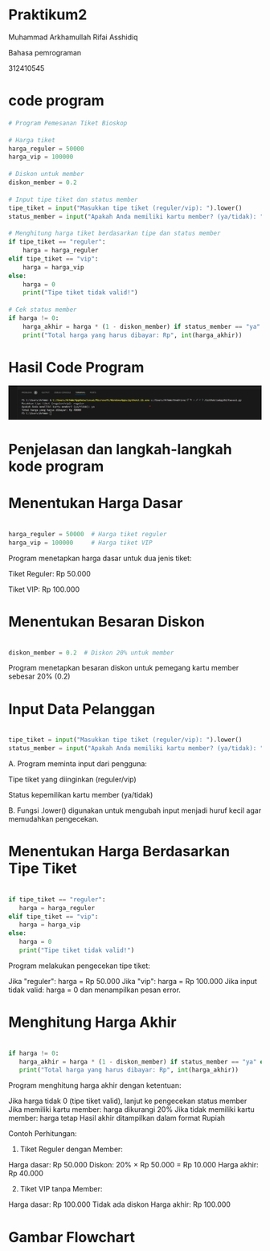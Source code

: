 # Praktikum2

Muhammad Arkhamullah Rifai Asshidiq

Bahasa pemrograman

312410545

# code program
```python
# Program Pemesanan Tiket Bioskop

# Harga tiket
harga_reguler = 50000
harga_vip = 100000

# Diskon untuk member
diskon_member = 0.2

# Input tipe tiket dan status member
tipe_tiket = input("Masukkan tipe tiket (reguler/vip): ").lower()
status_member = input("Apakah Anda memiliki kartu member? (ya/tidak): ").lower()

# Menghitung harga tiket berdasarkan tipe dan status member
if tipe_tiket == "reguler":
    harga = harga_reguler
elif tipe_tiket == "vip":
    harga = harga_vip
else:
    harga = 0
    print("Tipe tiket tidak valid!")

# Cek status member
if harga != 0:
    harga_akhir = harga * (1 - diskon_member) if status_member == "ya" else harga
    print("Total harga yang harus dibayar: Rp", int(harga_akhir))

```
# Hasil Code Program
![Foto](https://github.com/MuhammadArkham/Foto/blob/main/Screenshot%202024-10-29%20193632.png?raw=true)

# Penjelasan dan langkah-langkah kode program

# Menentukan Harga Dasar
   
```Python

harga_reguler = 50000  # Harga tiket reguler
harga_vip = 100000     # Harga tiket VIP
```
 Program menetapkan harga dasar untuk dua jenis tiket:

 Tiket Reguler: Rp 50.000

 Tiket VIP: Rp 100.000

# Menentukan Besaran Diskon

```Python

diskon_member = 0.2  # Diskon 20% untuk member
```
 Program menetapkan besaran diskon untuk pemegang kartu member sebesar 20% (0.2)

# Input Data Pelanggan

   ```Python
   
   tipe_tiket = input("Masukkan tipe tiket (reguler/vip): ").lower()
   status_member = input("Apakah Anda memiliki kartu member? (ya/tidak): ").lower()
   ```
A. Program meminta input dari pengguna:

   Tipe tiket yang diinginkan (reguler/vip)

   Status kepemilikan kartu member (ya/tidak)

B. Fungsi .lower() digunakan untuk mengubah input menjadi huruf kecil agar memudahkan pengecekan.

# Menentukan Harga Berdasarkan Tipe Tiket

 ```Python

if tipe_tiket == "reguler":
    harga = harga_reguler
elif tipe_tiket == "vip":
    harga = harga_vip
else:
    harga = 0
    print("Tipe tiket tidak valid!")
```
 Program melakukan pengecekan tipe tiket:

Jika "reguler": harga = Rp 50.000
Jika "vip": harga = Rp 100.000
Jika input tidak valid: harga = 0 dan menampilkan pesan error.
 
# Menghitung Harga Akhir

 ```Python

if harga != 0:
    harga_akhir = harga * (1 - diskon_member) if status_member == "ya" else harga
    print("Total harga yang harus dibayar: Rp", int(harga_akhir))
```
Program menghitung harga akhir dengan ketentuan:

Jika harga tidak 0 (tipe tiket valid), lanjut ke pengecekan status member
Jika memiliki kartu member: harga dikurangi 20%
Jika tidak memiliki kartu member: harga tetap
Hasil akhir ditampilkan dalam format Rupiah



Contoh Perhitungan:

1. Tiket Reguler dengan Member:

Harga dasar: Rp 50.000
Diskon: 20% × Rp 50.000 = Rp 10.000
Harga akhir: Rp 40.000


2. Tiket VIP tanpa Member:

Harga dasar: Rp 100.000
Tidak ada diskon
Harga akhir: Rp 100.000

# Gambar Flowchart

